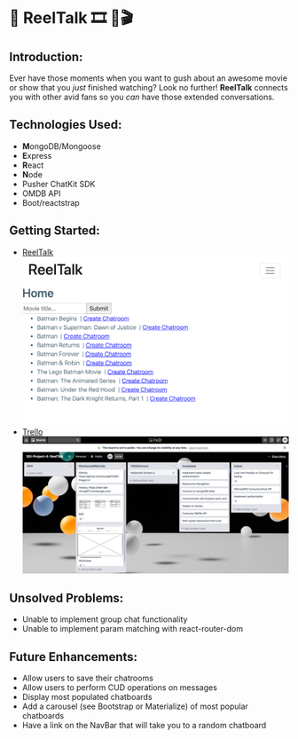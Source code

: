# 🎥 **ReelTalk** 🎞️ 🍿🎬

## Introduction:
Ever have those moments when you want to gush about an awesome movie or show that you *just* finished watching? Look no further! **ReelTalk** connects you with other avid fans so you *can* have those extended conversations.

## Technologies Used:
- **M**ongoDB/Mongoose
- **E**xpress
- **R**eact
- **N**ode
- Pusher ChatKit SDK
- OMDB API
- Boot/reactstrap

## Getting Started:
- [ReelTalk](https://reel-talk-chung972.herokuapp.com/)
![ReelTalk Screenshot](./screenshots/homepage.png)
- [Trello](https://trello.com/b/uEOF1Igu/sei-project-4-reeltalk)
![Trello Board Screenshot](./screenshots/trelloboard-p4.jpg)


## Unsolved Problems:
- Unable to implement group chat functionality
- Unable to implement param matching with react-router-dom

## Future Enhancements:
- Allow users to save their chatrooms
- Allow users to perform CUD operations on messages
- Display most populated chatboards
- Add a carousel (see Bootstrap or Materialize) of most popular chatboards
- Have a link on the NavBar that will take you to a random chatboard

